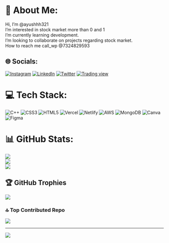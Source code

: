 # 💫 About Me:   
Hi, I’m @ayushhh321<br>I’m interested in stock market more than 0 and 1<br>I’m currently learning development.<br>I’m looking to collaborate on projects regarding stock market.<br>How to reach me call_wp @7324829593<br>    

## 🌐 Socials:
[![Instagram](https://img.shields.io/badge/Instagram-%23E4405F.svg?logo=Instagram&logoColor=white)](https://www.instagram.com/ayushgupta.73/) [![LinkedIn](https://img.shields.io/badge/LinkedIn-%230077B5.svg?logo=linkedin&logoColor=white)](https://www.linkedin.com/in/ayush-gupta-33169b228/) [![Twitter](https://img.shields.io/badge/Twitter-%231DA1F2.svg?logo=Twitter&logoColor=white)](https://twitter.com/@hypo_sucks) 
[![Trading view](https://img.shields.io/badge/Trading%20view-Trade%20-red)](https://in.tradingview.com/u/ayush56039/)



# 💻 Tech Stack:
![C++](https://img.shields.io/badge/c++-%2300599C.svg?style=plastic&logo=c%2B%2B&logoColor=white) ![CSS3](https://img.shields.io/badge/css3-%231572B6.svg?style=plastic&logo=css3&logoColor=white) ![HTML5](https://img.shields.io/badge/html5-%23E34F26.svg?style=plastic&logo=html5&logoColor=white) ![Vercel](https://img.shields.io/badge/vercel-%23000000.svg?style=plastic&logo=vercel&logoColor=white) ![Netlify](https://img.shields.io/badge/netlify-%23000000.svg?style=plastic&logo=netlify&logoColor=#00C7B7) ![AWS](https://img.shields.io/badge/AWS-%23FF9900.svg?style=plastic&logo=amazon-aws&logoColor=white) ![MongoDB](https://img.shields.io/badge/MongoDB-%234ea94b.svg?style=plastic&logo=mongodb&logoColor=white) ![Canva](https://img.shields.io/badge/Canva-%2300C4CC.svg?style=plastic&logo=Canva&logoColor=white) 	![Figma](https://img.shields.io/badge/figma-%23F24E1E.svg?style=plastic&logo=figma&logoColor=white)
# 📊 GitHub Stats:
![](https://github-readme-stats.vercel.app/api?username=ayushhh321&theme=highcontrast&hide_border=false&include_all_commits=true&count_private=false)<br/>
![](https://github-readme-streak-stats.herokuapp.com/?user=ayushhh321&theme=highcontrast&hide_border=false)<br/>
![](https://github-readme-stats.vercel.app/api/top-langs/?username=ayushhh321&theme=highcontrast&hide_border=false&include_all_commits=true&count_private=false&layout=compact)

## 🏆 GitHub Trophies
![](https://github-profile-trophy.vercel.app/?username=ayushhh321&theme=dracula&no-frame=false&no-bg=true&margin-w=4)

<!-- ## 🐦 Latest Twee
[![](https://gtce.itsvg.in/api?username=@hypo_sucks)](https://github.com/VishwaGauravIn/github-twitter-card-embed)

### ✍️ Random Dev Quote
![](https://quotes-github-readme.vercel.app/api?type=horizontal&theme=radical) -->

### 🔝 Top Contributed Repo
![](https://github-contributor-stats.vercel.app/api?username=ayushhh321&limit=5&theme=gruvbox&combine_all_yearly_contributions=true)

<!-- ### 😂 Random Dev Meme
<img src="https://rm.up.railway.app/" width="512px"/> -->

---
[![](https://visitcount.itsvg.in/api?id=ayushhh321&icon=2&color=6)](https://visitcount.itsvg.in)

<!-- Proudly created with AYUSH GUPTA -->
